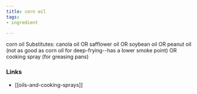 ```yaml
---
title: corn oil
tags:
- ingredient

---
```

corn oil Substitutes: canola oil OR safflower oil OR soybean oil OR peanut oil (not as good as corn oil for deep-frying--has a lower smoke point) OR cooking spray (for greasing pans)

### Links

* [[oils-and-cooking-sprays]]
